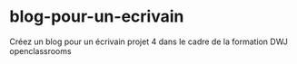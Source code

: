 # blog-pour-un-ecrivain
Créez un blog pour un écrivain projet 4 dans le cadre de la formation DWJ openclassrooms
